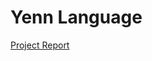 # Yenn Language

[Project Report](https://docs.google.com/document/d/1ktMRRwlmuLgWtjRYDsRzvsT8iTY6g88xsG0qMUaJpzg/edit?usp=sharing)
